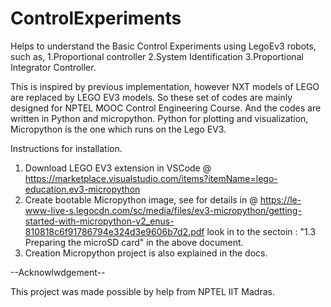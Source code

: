 # ControlExperiments

Helps to understand the Basic Control Experiments using LegoEv3 robots, such as,
1.Proportional controller
2.System Identification
3.Proportional Integrator Controller.

This is inspired by previous implementation, however NXT models of LEGO are replaced by LEGO EV3 models. So these set of codes 
are mainly designed for NPTEL MOOC Control Engineering Course. And the codes are written in Python and micropython. Python for plotting 
and visualization, Micropython is the one which runs on the Lego EV3. 

Instructions for installation.

1. Download LEGO EV3 extension in VSCode @ https://marketplace.visualstudio.com/items?itemName=lego-education.ev3-micropython
2. Create bootable Micropython image, see for details in @ https://le-www-live-s.legocdn.com/sc/media/files/ev3-micropython/getting-started-with-micropython-v2_enus-810818c6f91786794e324d3e9606b7d2.pdf
   look in to the sectoin : "1.3 Preparing the microSD card" in the above document.
3. Creation Micropython project is also explained in the docs.


--Acknowlwdgement--

This project was made possible by help from NPTEL IIT Madras.
